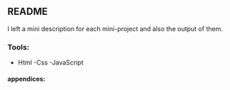 ## README

I left a mini description for each mini-project and also the output of them. 

### Tools:

- Html
-Css
-JavaScript




#### appendices:

  [1]: https://freefrontend.com/css-code-examples/
  [2]:  https://loremflickr.com
  [3]:   https://www.w3schools.com/css/css_grid.asp
  [4]:    https://www.youtube.com/channel/UCX9NJ471o7Wie1DQe94RVIg
